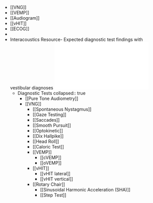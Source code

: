 - [[VNG]]
- [[VEMP]]
- [[Audiogram]]
- [[vHIT]]
- [[ECOG]]
-
- Interacoustics Resource- Expected diagnostic test findings with vestibular diagnoses ![Interacoustics Test Findings with Vestibular Diagnoses.pdf](../assets/Interacoustics_Test_Findings_with_Vestibular_Diagnoses_1639518270575_0.pdf)
	- Diagnostic Tests
	  collapsed:: true
		- [[Pure Tone Audiometry]]
		- [[VNG]]
			- [[Spontaneous Nystagmus]]
			- [[Gaze Testing]]
			- [[Saccades]]
			- [[Smooth Pursuit]]
			- [[Optokinetic]]
			- [[Dix Hallpike]]
			- [[Head Roll]]
			- [[Caloric Test]]
			- [[VEMP]]
				- [[cVEMP]]
				- [[oVEMP]]
			- [[vHIT]]
				- [[vHIT lateral]]
				- [[vHIT vertical]]
			- [[Rotary Chair]]
				- [[Sinusoidal Harmonic Acceleration (SHA)]]
				- [[Step Test]]